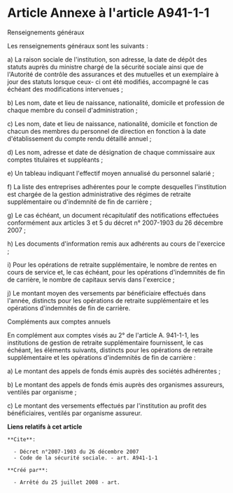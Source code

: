 # Article Annexe à l'article A941-1-1

Renseignements généraux 

Les renseignements généraux sont les suivants : 

a) La raison sociale de l'institution, son adresse, la date de dépôt des statuts auprès du ministre chargé de la sécurité
sociale ainsi que de l'Autorité de contrôle des assurances et des mutuelles et un exemplaire à jour des statuts lorsque ceux-
ci ont été modifiés, accompagné le cas échéant des modifications intervenues ; 

b) Les nom, date et lieu de naissance, nationalité, domicile et profession de chaque membre du conseil d'administration ; 

c) Les nom, date et lieu de naissance, nationalité, domicile et fonction de chacun des membres du personnel de direction en
fonction à la date d'établissement du compte rendu détaillé annuel ; 

d) Les nom, adresse et date de désignation de chaque commissaire aux comptes titulaires et suppléants ; 

e) Un tableau indiquant l'effectif moyen annualisé du personnel salarié ; 

f) La liste des entreprises adhérentes pour le compte desquelles l'institution est chargée de la gestion administrative des
régimes de retraite supplémentaire ou d'indemnité de fin de carrière ; 

g) Le cas échéant, un document récapitulatif des notifications effectuées conformément aux articles 3 et 5 du décret n°
2007-1903 du 26 décembre 2007 ; 

h) Les documents d'information remis aux adhérents au cours de l'exercice ; 

i) Pour les opérations de retraite supplémentaire, le nombre de rentes en cours de service et, le cas échéant, pour les
opérations d'indemnités de fin de carrière, le nombre de capitaux servis dans l'exercice ; 

j) Le montant moyen des versements par bénéficiaire effectués dans l'année, distincts pour les opérations de retraite
supplémentaire et les opérations d'indemnités de fin de carrière. 

Compléments aux comptes annuels 

En complément aux comptes visés au 2° de l'article A. 941-1-1, les institutions de gestion de retraite supplémentaire
fournissent, le cas échéant, les éléments suivants, distincts pour les opérations de retraite supplémentaire et les
opérations d'indemnités de fin de carrière : 

a) Le montant des appels de fonds émis auprès des sociétés adhérentes ; 

b) Le montant des appels de fonds émis auprès des organismes assureurs, ventilés par organisme ; 

c) Le montant des versements effectués par l'institution au profit des bénéficiaires, ventilés par organisme assureur.

**Liens relatifs à cet article**

	**Cite**:

	  - Décret n°2007-1903 du 26 décembre 2007
	  - Code de la sécurité sociale. - art. A941-1-1

	**Créé par**:

	  - Arrêté du 25 juillet 2008 - art.
